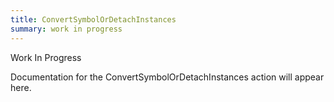 ```yaml
---
title: ConvertSymbolOrDetachInstances
summary: work in progress
---
```


Work In Progress

Documentation for the ConvertSymbolOrDetachInstances action will appear here.